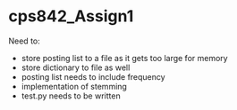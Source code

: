 # cps842_Assign1

Need to:
  - store posting list to a file as it gets too large for memory
  - store dictionary to file as well
  - posting list needs to include frequency
  - implementation of stemming
  - test.py needs to be written
